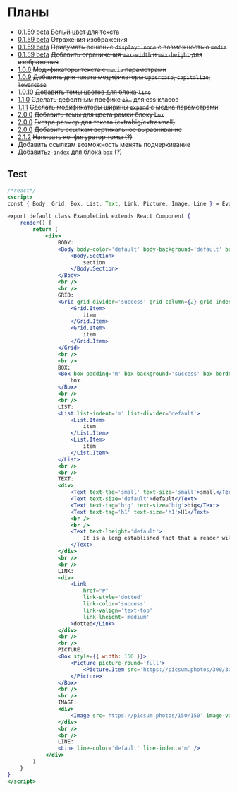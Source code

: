 [changelog]: changelog/

# Планы

- [0.1.59 beta][changelog] ~~Белый цвет для текста~~
- [0.1.59 beta][changelog] ~~Отражения изображения~~
- [0.1.59 beta][changelog] ~~Придумать решение `display: none` с возможностью `media`~~
- [0.1.59 beta][changelog] ~~Добавить ограничения `max-width` и `max-height` для изображения~~
- [1.0.6][changelog] ~~Модификаторы текста с `media` параметрами~~
- [1.0.9][changelog] ~~Добавить для текста модификаторы `uppercase`, `capitalize`, `lowercase`~~
- [1.0.10][changelog] ~~Добавить темы цветов для блока `line`~~
- [1.1.0][changelog] ~~Сделать дефолтным префикс `ek-` для css класов~~
- [1.1.1][changelog] ~~Сделать модификаторы ширины `expand` с медиа параметрами~~
- [2.0.0][changelog] ~~Добавить темы для цвета рамки блоку `box`~~
- [2.0.0][changelog] ~~Екстра размер для текста (extrabig/extrasmall)~~
- [2.0.0][changelog] ~~Добавить ссылкам вертикальное выравнивание~~
- [2.1.2][changelog] ~~Написать конфигуратор темы (?)~~
- Добавить ссылкам возможность менять подчеркивание
- Добавить`z-index` для блока `box` (?)


## Test

```jsx
/*react*/
<script>
const { Body, Grid, Box, List, Text, Link, Picture, Image, Line } = EvoKit;

export default class ExampleLink extends React.Component {
    render() {
        return (
            <div>
                BODY:
                <Body body-color='default' body-background='default' body-indent='m'>
                    <Body.Section>
                        section
                    </Body.Section>
                </Body>
                <br />
                <br />
                GRID:
                <Grid grid-divider='success' grid-column={2} grid-indent='m'>
                    <Grid.Item>
                        item
                    </Grid.Item>
                    <Grid.Item>
                        item
                    </Grid.Item>
                </Grid>
                <br />
                <br />
                BOX:
                <Box box-padding='m' box-background='success' box-border='success' box-round='xs'>
                    box
                </Box>
                <br />
                <br />
                LIST:
                <List list-indent='m' list-divider='default'>
                    <List.Item>
                        item
                    </List.Item>
                    <List.Item>
                        item
                    </List.Item>
                </List>
                <br />
                <br />
                TEXT:
                <div>
                    <Text text-tag='small' text-size='small'>small</Text>
                    <Text text-size='default'>default</Text>
                    <Text text-tag='big' text-size='big'>big</Text>
                    <Text text-tag='h1' text-size='h1'>H1</Text>
                    <br />
                    <br />
                    <Text text-lheight='default'>
                        It is a long established fact that a reader will be distracted by the readable content of a page when looking at its layout. The point of using Lorem Ipsum is that it has a more-or-less normal distribution of letters, as opposed to using 'Content here, content here', making it look like readable English. Many desktop publishing packages and web page editors now use Lorem Ipsum as their default model text, and a search for 'lorem ipsum' will uncover many web sites still in their infancy. Various versions have evolved over the years, sometimes by accident, sometimes on purpose (injected humour and the like).
                    </Text>
                </div>
                <br />
                <br />
                LINK:
                <div>
                    <Link
                        href="#"
                        link-style='dotted'
                        link-color='success'
                        link-valign='text-top'
                        link-lheight='medium'
                    >dotted</Link>
                </div>
                <br />
                <br />
                PICTURE:
                <Box style={{ width: 150 }}>
                    <Picture picture-round='full'>
                        <Picture.Item src='https://picsum.photos/300/300' alt='' />
                    </Picture>
                </Box>
                <br />
                <br />
                IMAGE:
                <div>
                    <Image src='https://picsum.photos/150/150' image-valign='top' />
                </div>
                <br />
                <br />
                LINE:
                <Line line-color='default' line-indent='m' />
            </div>
        )
    }
}
</script>
```
